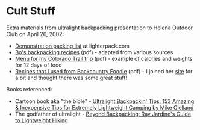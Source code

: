 # Cult Stuff

Extra materials from ultralight backpacking presentation to Helena Outdoor Club on April 26, 2002:
* [Demonstration packing list](https://lighterpack.com/r/ldoi30) at lighterpack.com
* [Bo's backpacking recipes](bos-backpacking-recipes.pdf) (pdf) - adapted from various sources
* [Menu for my Colorado Trail trip](colorado-menu.pdf) (pdf) - example of calories and weights for 12 days of food
* [Recipes that I used from Backcountry Foodie](back-country-foodie-freebies.pdf) (pdf) - I joined her [site](https://backcountryfoodie.com/) for a bit and thought there was some great stuff!

Books referenced:
* Cartoon book aka "the bible" - [Ultralight Backpackin' Tips: 153 Amazing & Inexpensive Tips for Extremely Lightweight Camping by Mike Clelland](https://www.alibris.com/Ultralight-Backpackin-Tips-153-Amazing-Inexpensive-Tips-for-Extremely-Lightweight-Camping-Mike-Clelland/book/27203781?matches=79)
* The godfather of ultralight - [Beyond Backpacking: Ray Jardine's Guide to Lightweight Hiking](https://www.alibris.com/Beyond-Backpacking-Ray-Jardines-Guide-to-Lightweight-Hiking-Ray-Jardine/book/661210?matches=24)
